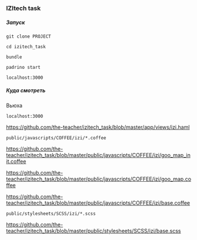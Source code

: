 ### IZItech task

##### Запуск

```
git clone PROJECT

cd izitech_task

bundle

padrino start

localhost:3000
```

##### Куда смотреть

Вьюха

```
localhost:3000
```

https://github.com/the-teacher/izitech_task/blob/master/app/views/izi.haml


```
public/javascripts/COFFEE/izi/*.coffee
```

https://github.com/the-teacher/izitech_task/blob/master/public/javascripts/COFFEE/izi/goo_map_init.coffee

https://github.com/the-teacher/izitech_task/blob/master/public/javascripts/COFFEE/izi/goo_map.coffee

https://github.com/the-teacher/izitech_task/blob/master/public/javascripts/COFFEE/izi/base.coffee

```
public/stylesheets/SCSS/izi/*.scss
```

https://github.com/the-teacher/izitech_task/blob/master/public/stylesheets/SCSS/izi/base.scss